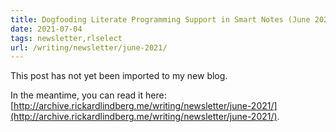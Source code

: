 ```yaml
---
title: Dogfooding Literate Programming Support in Smart Notes (June 2021 Update)
date: 2021-07-04
tags: newsletter,rlselect
url: /writing/newsletter/june-2021/
---
```


This post has not yet been imported to my new blog.

In the meantime, you can read it here: [http://archive.rickardlindberg.me/writing/newsletter/june-2021/](http://archive.rickardlindberg.me/writing/newsletter/june-2021/).

